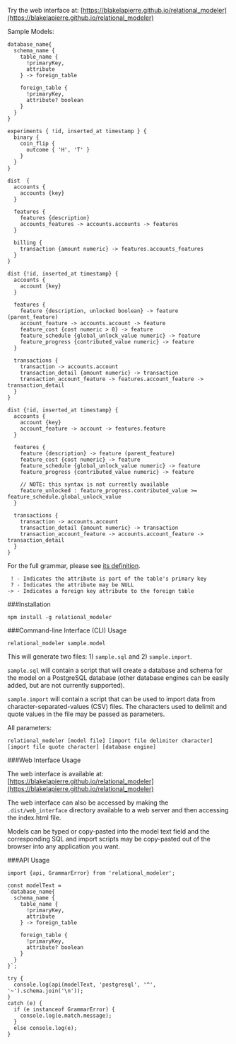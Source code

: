 Try the web interface at: [https://blakelapierre.github.io/relational_modeler](https://blakelapierre.github.io/relational_modeler)

Sample Models:
````
database_name{
  schema_name {
    table_name {
      !primaryKey,
      attribute
    } -> foreign_table

    foreign_table {
      !primaryKey,
      attribute? boolean
    }
  }
}

experiments { !id, inserted_at timestamp } {
  binary {
    coin_flip {
      outcome { 'H', 'T' }
    }
  }
}

dist  {
  accounts {
    accounts {key}
  }

  features {
    features {description}
    accounts_features -> accounts.accounts -> features
  }

  billing {
    transaction {amount numeric} -> features.accounts_features
  }
}

dist {!id, inserted_at timestamp} {
  accounts {
    account {key}
  }

  features {
    feature {description, unlocked boolean} -> feature (parent_feature)
    account_feature -> accounts.account -> feature
    feature_cost {cost numeric > 0} -> feature
    feature_schedule {global_unlock_value numeric} -> feature
    feature_progress {contributed_value numeric} -> feature
  }

  transactions {
    transaction -> accounts.account
    transaction_detail {amount numeric} -> transaction
    transaction_account_feature -> features.account_feature -> transaction_detail
  }
}

dist {!id, inserted_at timestamp} {
  accounts {
    account {key}
    account_feature -> account -> features.feature
  }

  features {
    feature {description} -> feature (parent_feature)
    feature_cost {cost numeric} -> feature
    feature_schedule {global_unlock_value numeric} -> feature
    feature_progress {contributed_value numeric} -> feature

    // NOTE: this syntax is not currently available
    feature_unlocked : feature_progress.contributed_value >= feature_schedule.global_unlock_value
  }

  transactions {
    transaction -> accounts.account
    transaction_detail {amount numeric} -> transaction
    transaction_account_feature -> accounts.account_feature -> transaction_detail
  }
}
````

For the full grammar, please see [its definition](/src/grammar/RM.ohm.js).

````
 ! - Indicates the attribute is part of the table's primary key
 ? - Indicates the attribute may be NULL
-> - Indicates a foreign key attribute to the foreign table
````

###Installation
````
npm install -g relational_modeler
````

###Command-line Interface (CLI) Usage
````
relational_modeler sample.model
````

This will generate two files: 1) `sample.sql` and 2) `sample.import`.

`sample.sql` will contain a script that will create a database and schema for the model on a PostgreSQL database (other database engines can be easily added, but are not currently supported).

`sample.import` will contain a script that can be used to import data from character-separated-values (CSV) files. The characters used to delimit and quote values in the file may be passed as parameters.

All parameters:
````
relational_modeler [model file] [import file delimiter character] [import file quote character] [database engine]
````

###Web Interface Usage

The web interface is available at: [https://blakelapierre.github.io/relational_modeler](https://blakelapierre.github.io/relational_modeler)

The web interface can also be accessed by making the `.dist/web_interface` directory available to a web server and then accessing the index.html file.

Models can be typed or copy-pasted into the model text field and the corresponding SQL and import scripts may be copy-pasted out of the browser into any application you want.


###API Usage

````
import {api, GrammarError} from 'relational_modeler';

const modelText =
`database_name{
  schema_name {
    table_name {
      !primaryKey,
      attribute
    } -> foreign_table

    foreign_table {
      !primaryKey,
      attribute? boolean
    }
  }
}`;

try {
  console.log(api(modelText, 'postgresql', '^', '~').schema.join('\n'));
}
catch (e) {
  if (e instanceof GrammarError) {
    console.log(e.match.message);
  }
  else console.log(e);
}
````